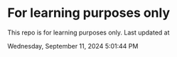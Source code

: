 # For learning purposes only
This repo is for learning purposes only.
Last updated at

Wednesday, September 11, 2024 5:01:44 PM

